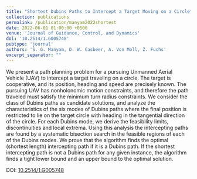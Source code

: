```yaml
---
title: "Shortest Dubins Paths to Intercept a Target Moving on a Circle"
collection: publications
permalink: /publication/manyam2022shortest
date: 2022-06-01 01:00:00 +0500
venue: 'Journal of Guidance, Control, and Dynamics'
doi: '10.2514/1.G005748'
pubtype: 'journal'
authors: 'S. G. Manyam, D. W. Casbeer, A. Von Moll, Z. Fuchs'
excerpt_separator: ""
---
```

We present a path planning problem for a pursuing Unmanned Aerial Vehicle (UAV) to intercept a target traveling on a circle. The target is cooperative, and its position, heading and speed are precisely known. The pursuing UAV has nonholonomic motion constraints, and therefore the path traveled must satisfy the minimum turn radius constraints. We consider the class of Dubins paths as candidate solutions, and analyze the characteristics of the six modes of Dubins paths where the final position is restricted to lie on the target circle with heading in the tangential direction of the circle. For each Dubins mode, we derive the feasibility limits, discontinuities and local extrema. Using this analysis the intercepting paths are found by a systematic bisection search in the feasible regions of each of the Dubins modes. We prove that the algorithm finds the optimal (shortest length) intercepting path if it is a Dubins path. If the shortest intercepting path is not a Dubins path for any given instance, the algorithm finds a tight lower bound and an upper bound to the optimal solution.


DOI: [10.2514/1.G005748](https://doi.org/10.2514/1.G005748)